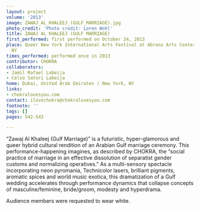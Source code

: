```yaml
---
layout: project
volume: '2013'
image: ZAWAJ_AL_KHALEEJ_(GULF_MARRIAGE).jpg
photo_credit: 'Photo credit: Loren Wohl'
title: ZAWAJ AL KHALEEJ (GULF MARRIAGE)
first_performed: first performed on October 24, 2013
place: Queer New York International Arts Festival at Abrons Arts Center, New York,
  NY
times_performed: performed once in 2013
contributor: CHOKRA
collaborators:
- Jamil Rafael Labeija
- Celso Satori Labeija
home: Dubai, United Arab Emirates / New York, NY
links:
- chokralovesyou.com
contact: ilovechokra@chokralovesyou.com
footnote: ''
tags: []
pages: 542-543

---
```


“Zawaj Al Khaleej (Gulf Marriage)” is a futuristic, hyper-glamorous and queer hybrid cultural rendition of an Arabian Gulf marriage ceremony. This performance-happening imagines, as described by CHOKRA, the “social practice of marriage in an effective dissolution of separatist gender customs and normalizing operatives.” As a multi-sensory spectacle incorporating neon pyromania, Technicolor lasers, brilliant pigments, aromatic spices and world music exotica, this dramatization of a Gulf wedding accelerates through performance dynamics that collapse concepts of masculine/feminine, bride/groom, modesty and hyperdrama.

Audience members were requested to wear white.
